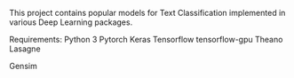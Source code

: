 This project contains popular models for Text Classification implemented in various Deep Learning packages.

Requirements:
Python 3
Pytorch
Keras
Tensorflow
tensorflow-gpu
Theano
Lasagne

Gensim